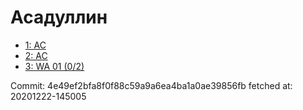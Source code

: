 # Асадуллин
- [1: AC](1.md)
- [2: AC](2.md)
- [3: WA 01 (0/2)](3.md)

Commit: 4e49ef2bfa8f0f88c59a9a6ea4ba1a0ae39856fb
 fetched at: 20201222-145005
